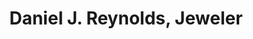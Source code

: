 ---
title: "Daniel J. Reynolds, Jeweler"
url: /cedar-springs/daniel-j-reynolds-jeweler/
shop: Schmuck
---